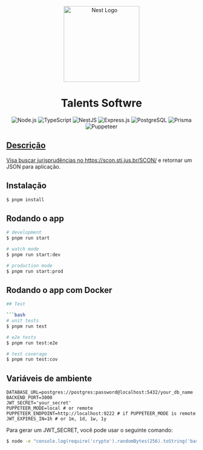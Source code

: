 <p align="center">
  <a href="http://nestjs.com/" target="blank"><img src="https://avatars.githubusercontent.com/u/144166088?v=4" width="200" alt="Nest Logo" /></a>
</p>

<h1 align="center">Talents Softwre</h1>
    
<p align="center">

<img src="https://img.shields.io/badge/Node.js-43853D?style=for-the-badge&logo=node.js&logoColor=white" alt="Node.js">
<img src="https://img.shields.io/badge/TypeScript-007ACC?style=for-the-badge&logo=typescript&logoColor=white" alt="TypeScript">
<img src="https://img.shields.io/badge/NestJS-E0234E?style=for-the-badge&logo=nestjs&logoColor=white" alt="NestJS">
<img src="https://img.shields.io/badge/Express.js-000000?style=for-the-badge&logo=express&logoColor=white" alt="Express.js">
<img src="https://img.shields.io/badge/PostgreSQL-316192?style=for-the-badge&logo=postgresql&logoColor=white" alt="PostgreSQL">
<img src="https://img.shields.io/badge/Prisma-2D3748?style=for-the-badge&logo=prisma&logoColor=white" alt="Prisma">
<img src="https://img.shields.io/badge/-Puppeteer-333333?style=for-the-badge&logo=puppeteer" alt="Puppeteer">
<a href="https://medium.com/@mpreziuso/password-hashing-pbkdf2-scrypt-bcrypt-and-argon2-e25aaf41598e" <img src="https://img.shields.io/badge/-Argon2-333333?style=for-the-badge&logo=argon2" alt="Argon2"></p>

</p>

## Descrição

Visa buscar jurisprudências no https://scon.stj.jus.br/SCON/ e retornar um JSON para aplicação.

## Instalação

```bash
$ pnpm install
```

## Rodando o app

```bash
# development
$ pnpm run start

# watch mode
$ pnpm run start:dev

# production mode
$ pnpm run start:prod
```
## Rodando o app com Docker

```bash
## Test

```bash
# unit tests
$ pnpm run test

# e2e tests
$ pnpm run test:e2e

# test coverage
$ pnpm run test:cov
```

## Variáveis de ambiente

```env
DATABASE_URL=postgres://postgres:password@localhost:5432/your_db_name
BACKEND_PORT=3000
JWT_SECRET='your_secret'
PUPPETEER_MODE=local # or remote
PUPPETEER_ENDPOINT=http://localhost:9222 # if PUPPETEER_MODE is remote
JWT_EXPIRES_IN=1h # or 1m, 1d, 1w, 1y
```
Para gerar um JWT_SECRET, você pode usar o seguinte comando:

```bash
$ node -e "console.log(require('crypto').randomBytes(256).toString('base64'));"
```

[company-logo]: https://avatars.githubusercontent.com/u/144166088?v=4
[repository-url]: https://github.com/talentssoftware/microservico-busca-jurisprudencia-stj
[author-email]: mailto:gmoura96@icloud.com
[author-github]: https://github.com/gabrielmoura
